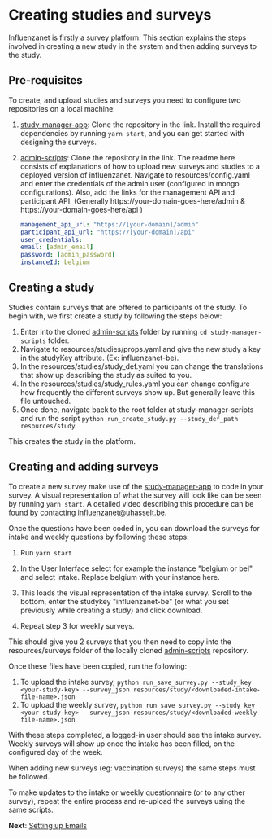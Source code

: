 # Creating studies and surveys

Influenzanet is firstly a survey platform. This section explains the steps involved in creating a new study in the system and then adding surveys to the study.

## Pre-requisites

To create, and upload studies and surveys you need to configure two repositories on a local machine:

1. [study-manager-app](https://github.com/influenzanet/study-manager-app): Clone the repository in the link. Install the required dependencies by running ``` yarn start ```, and you can get started with designing the surveys.
2. [admin-scripts](https://github.com/influenzanet/admin-scripts): Clone the repository in the link. The readme here consists of explanations of how to upload new surveys and studies to a deployed version of influenzanet. Navigate to resources/config.yaml and enter the credentials of the admin user (configured in mongo configurations). Also, add the links for the management API and participant API. (Generally https://your-domain-goes-here/admin & https://your-domain-goes-here/api ) 

    ```yaml
    management_api_url: "https://[your-domain]/admin"
    participant_api_url: "https://[your-domain]/api"
    user_credentials:
    email: [admin_email]
    password: [admin_password]
    instanceId: belgium
    ```

## Creating a study

Studies contain surveys that are offered to participants of the study. To begin with, we first create a study by following the steps below:

1. Enter into the cloned [admin-scripts](https://github.com/influenzanet/admin-scripts) folder by running ``` cd study-manager-scripts ``` folder.
2. Navigate to resources/studies/props.yaml and give the new study a key in the studyKey attribute. (Ex: influenzanet-be).
3. In the resources/studies/study_def.yaml you can change the translations that show up describing the study as suited to you.
4. In the resources/studies/study_rules.yaml you can change configure how frequently the different surveys show up. But generally leave this file untouched.
5. Once done, navigate back to the root folder at study-manager-scripts and run the script ``` python run_create_study.py --study_def_path resources/study ```

This creates the study in the platform.

## Creating and adding surveys

To create a new survey make use of the [study-manager-app](https://github.com/influenzanet/study-manager-app) to code in your survey. A visual representation of what the survey will look like can be seen by running ```yarn start```. A detailed video describing this procedure can be found by contacting influenzanet@uhasselt.be. 

Once the questions have been coded in, you can download the surveys for intake and weekly questions by following these steps:

1. Run ```yarn start```

2. In the User Interface select for example the instance "belgium or bel" and select intake. Replace belgium with your instance here.

3. This loads the visual representation of the intake survey. Scroll to the bottom, enter the studykey "influenzanet-be" (or what you set previously while creating a study) and click download.

4. Repeat step 3 for weekly surveys.

This should give you 2 surveys that you then need to copy into the resources/surveys folder of the locally cloned [admin-scripts](https://github.com/influenzanet/admin-scripts) repository.

Once these files have been copied, run the following:
1. To upload the intake survey, ```python run_save_survey.py --study_key <your-study-key> --survey_json resources/study/<downloaded-intake-file-name>.json ```
2. To upload the weekly survey, ```python run_save_survey.py --study_key <your-study-key> --survey_json resources/study/<downloaded-weekly-file-name>.json ```


With these steps completed, a logged-in user should see the intake survey. Weekly surveys will show up once the intake has been filled, on the configured day of the week.

When adding new surveys (eg: vaccination surveys) the same steps must be followed.

To make updates to the intake or weekly questionnaire (or to any other survey), repeat the entire process and re-upload the surveys using the same scripts.

**Next**: [Setting up Emails](../system-configuration/3-email-setup.md)